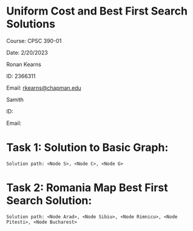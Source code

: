 # Uniform Cost and Best First Search Solutions

Course: CPSC 390-01

Date: 2/20/2023

Ronan Kearns

ID: 2366311

Email: rkearns@chapman.edu

Samith

ID:

Email:

# Task 1: Solution to Basic Graph:

`Solution path: <Node S>, <Node C>, <Node G>`

# Task 2: Romania Map Best First Search Solution:
  
`Solution path: <Node Arad>, <Node Sibiu>, <Node Rimnicu>, <Node Pitesti>, <Node Bucharest>`
